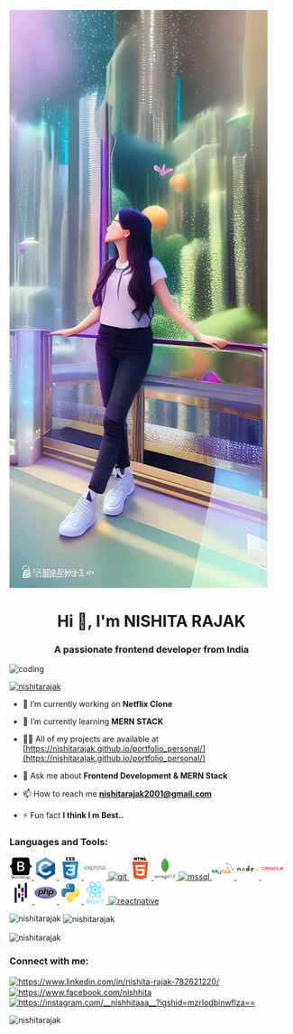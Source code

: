 ![logo](https://github.com/NishitaRajak/NishitaRajak/blob/main/fotor-ai-2023062602232.jpg)
<h1 align="center">Hi 👋, I'm NISHITA RAJAK</h1>
<h3 align="center">A passionate frontend developer from India</h3>
<img align ="" alt="coding" width="500" src=""/>

<p align="left"> <a href="https://github.com/ryo-ma/github-profile-trophy"><img src="https://github-profile-trophy.vercel.app/?username=nishitarajak" alt="nishitarajak" /></a> </p>

- 🔭 I’m currently working on **Netflix Clone**

- 🌱 I’m currently learning **MERN STACK**

- 👨‍💻 All of my projects are available at [https://nishitarajak.github.io/portfolio_personal/](https://nishitarajak.github.io/portfolio_personal/)

- 💬 Ask me about **Frontend Development & MERN Stack**

- 📫 How to reach me **nishitarajak2001@gmail.com**

- ⚡ Fun fact **I think I m Best..**



<h3 align="left">Languages and Tools:</h3>
<p align="left"> <a href="https://getbootstrap.com" target="_blank" rel="noreferrer"> <img src="https://raw.githubusercontent.com/devicons/devicon/master/icons/bootstrap/bootstrap-plain-wordmark.svg" alt="bootstrap" width="40" height="40"/> </a> <a href="https://www.cprogramming.com/" target="_blank" rel="noreferrer"> <img src="https://raw.githubusercontent.com/devicons/devicon/master/icons/c/c-original.svg" alt="c" width="40" height="40"/> </a> <a href="https://www.w3schools.com/css/" target="_blank" rel="noreferrer"> <img src="https://raw.githubusercontent.com/devicons/devicon/master/icons/css3/css3-original-wordmark.svg" alt="css3" width="40" height="40"/> </a> <a href="https://expressjs.com" target="_blank" rel="noreferrer"> <img src="https://raw.githubusercontent.com/devicons/devicon/master/icons/express/express-original-wordmark.svg" alt="express" width="40" height="40"/> </a> <a href="https://git-scm.com/" target="_blank" rel="noreferrer"> <img src="https://www.vectorlogo.zone/logos/git-scm/git-scm-icon.svg" alt="git" width="40" height="40"/> </a> <a href="https://www.w3.org/html/" target="_blank" rel="noreferrer"> <img src="https://raw.githubusercontent.com/devicons/devicon/master/icons/html5/html5-original-wordmark.svg" alt="html5" width="40" height="40"/> </a> <a href="https://www.mongodb.com/" target="_blank" rel="noreferrer"> <img src="https://raw.githubusercontent.com/devicons/devicon/master/icons/mongodb/mongodb-original-wordmark.svg" alt="mongodb" width="40" height="40"/> </a> <a href="https://www.microsoft.com/en-us/sql-server" target="_blank" rel="noreferrer"> <img src="https://www.svgrepo.com/show/303229/microsoft-sql-server-logo.svg" alt="mssql" width="40" height="40"/> </a> <a href="https://www.mysql.com/" target="_blank" rel="noreferrer"> <img src="https://raw.githubusercontent.com/devicons/devicon/master/icons/mysql/mysql-original-wordmark.svg" alt="mysql" width="40" height="40"/> </a> <a href="https://nodejs.org" target="_blank" rel="noreferrer"> <img src="https://raw.githubusercontent.com/devicons/devicon/master/icons/nodejs/nodejs-original-wordmark.svg" alt="nodejs" width="40" height="40"/> </a> <a href="https://www.oracle.com/" target="_blank" rel="noreferrer"> <img src="https://raw.githubusercontent.com/devicons/devicon/master/icons/oracle/oracle-original.svg" alt="oracle" width="40" height="40"/> </a> <a href="https://pandas.pydata.org/" target="_blank" rel="noreferrer"> <img src="https://raw.githubusercontent.com/devicons/devicon/2ae2a900d2f041da66e950e4d48052658d850630/icons/pandas/pandas-original.svg" alt="pandas" width="40" height="40"/> </a> <a href="https://www.php.net" target="_blank" rel="noreferrer"> <img src="https://raw.githubusercontent.com/devicons/devicon/master/icons/php/php-original.svg" alt="php" width="40" height="40"/> </a> <a href="https://www.python.org" target="_blank" rel="noreferrer"> <img src="https://raw.githubusercontent.com/devicons/devicon/master/icons/python/python-original.svg" alt="python" width="40" height="40"/> </a> <a href="https://reactjs.org/" target="_blank" rel="noreferrer"> <img src="https://raw.githubusercontent.com/devicons/devicon/master/icons/react/react-original-wordmark.svg" alt="react" width="40" height="40"/> </a> <a href="https://reactnative.dev/" target="_blank" rel="noreferrer"> <img src="https://reactnative.dev/img/header_logo.svg" alt="reactnative" width="40" height="40"/> </a> </p>

<p><img align="left" src="https://github-readme-stats.vercel.app/api/top-langs?username=nishitarajak&show_icons=true&locale=en&layout=compact" alt="nishitarajak" /></p>

<p>&nbsp;<img align="center" src="https://github-readme-stats.vercel.app/api?username=nishitarajak&show_icons=true&locale=en" alt="nishitarajak" /></p>

<p><img align="center" src="https://github-readme-streak-stats.herokuapp.com/?user=nishitarajak&" alt="nishitarajak" /></p>

<h3 align="left">Connect with me:</h3>
<p align="left">
<a href="https://www.linkedin.com/in/nishita-rajak-782621220/" target="blank"><img align="center" src="https://raw.githubusercontent.com/rahuldkjain/github-profile-readme-generator/master/src/images/icons/Social/linked-in-alt.svg" alt="https://www.linkedin.com/in/nishita-rajak-782621220/" height="30" width="40" /></a>
<a href="https://www.facebook.com/nishhita" target="blank"><img align="center" src="https://raw.githubusercontent.com/rahuldkjain/github-profile-readme-generator/master/src/images/icons/Social/facebook.svg" alt="https://www.facebook.com/nishhita" height="30" width="40" /></a>
<a href="https://www.instagram.com/__nishhitaaa__/" target="blank"><img align="center" src="https://raw.githubusercontent.com/rahuldkjain/github-profile-readme-generator/master/src/images/icons/Social/instagram.svg" alt="https://instagram.com/__nishhitaaa__?igshid=mzrlodbinwflza==" height="30" width="40" /></a>
</p>
<p align="left"> <img src="https://komarev.com/ghpvc/?username=nishitarajak&label=Profile%20views&color=0e75b6&style=flat" alt="nishitarajak" /> </p>

